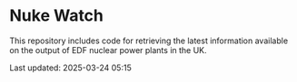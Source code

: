 # Nuke Watch

This repository includes code for retrieving the latest information available on the output of EDF nuclear power plants in the UK.

Last updated: 2025-03-24 05:15